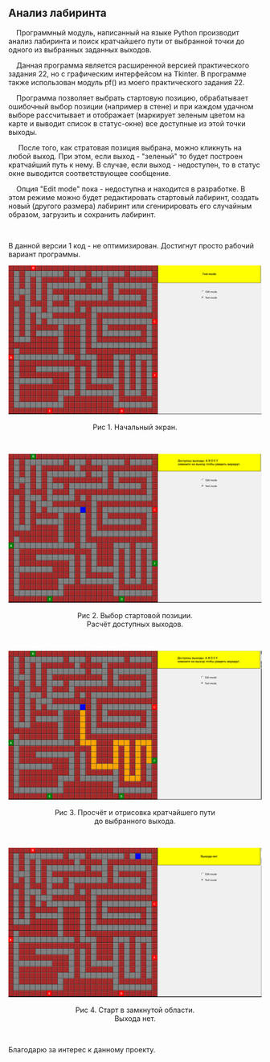 <h2>Анализ лабиринта</h2>
<p>&nbsp;&nbsp;&nbsp;&nbsp;Программный модуль, написанный на языке Python производит анализ лабиринта и поиск кратчайшего пути от выбранной точки до одного из выбранных заданных выходов.</p>
<p>&nbsp;&nbsp;&nbsp;&nbsp;Данная программа является расширенной версией практического задания 22, но с графическим интерфейсом на Tkinter. В программе также использован модуль pf() из моего практического задания 22.</p>

<p>&nbsp;&nbsp;&nbsp;&nbsp;Программа позволяет выбрать стартовую позицию, обрабатывает ошибочный выбор позиции (например в стене) и при каждом удачном выборе рассчитывает и отображает (маркирует зеленым цветом на карте и выводит список в статус-окне) все доступные из этой точки выходы.</p>
<p>&nbsp;&nbsp;&nbsp;&nbsp; После того, как стратовая позиция выбрана, можно кликнуть на любой выход. При этом, если выход - "зеленый" то будет построен кратчайший путь к нему. В случае, если выход - недоступен, то в статус окне выводится соответствующее сообщение.</p>

<p>&nbsp;&nbsp;&nbsp;&nbsp;Опция "Edit mode" пока - недоступна и находится в разработке. В этом режиме можно будет редактировать стартовый лабиринт, создать новый (другого размера) лабиринт или сгенирировать его случайным образом, загрузить и сохранить лабиринт.</p><br>

<p>В данной версии 1 код - не оптимизирован. Достигнут просто рабочий вариант программы.</p>

<p align="center"><img src="images/pic1.png"></p>
<p align="center">Рис 1. Начальный экран.</p><br>

<p align="center"><img src="images/pic2.png"></p>
<p align="center">Рис 2. Выбор стартовой позиции. <br>Расчёт доступных выходов. </p><br>

<p align="center"><img src="images/pic3.png"></p>
<p align="center">Рис 3. Просчёт и отрисовка кратчайшего пути<br> до выбранного выхода. </p><br>

<p align="center"><img src="images/pic4.png"></p>
<p align="center">Рис 4. Старт в замкнутой области.<br> Выхода нет.</p><br>

<p>Благодарю за интерес к данному проекту.</p><br>
